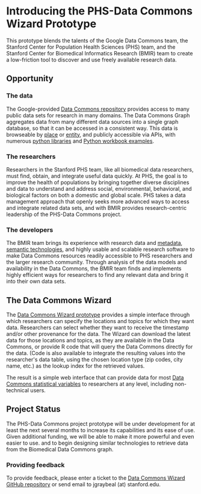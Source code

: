 # Introducing the PHS-Data Commons Wizard Prototype

This prototype blends the talents of the Google Data Commons team, the Stanford Center for Population Health Sciences (PHS) team, 
and the Stanford Center for Biomedical Informatics Research (BMIR) team to create a low-friction tool
to discover and use freely available research data.

## Opportunity

### The data

The Google-provided [Data Commons repository](https://datacommons.org/) provides access to many public data sets 
for research in many domains. The Data Commons Graph aggregates data from many different data sources
into a single graph database, so that it can be accessed in a consistent way.
This data is browseable by [place](https://datacommons.org/place/) or [entity](https://datacommons.org/browser/), 
and publicly accessible via APIs, with numerous [python libraries](http://docs.datacommons.org/api/) 
and [Python workbook examples](http://docs.datacommons.org/tutorials). 

### The researchers

Researchers in the Stanford PHS team, like all biomedical data researchers, must find, obtain, and integrate useful data quickly.
At PHS, the goal is to improve the health of populations by bringing together diverse disciplines and data 
to understand and address social, environmental, behavioral, and biological factors on both a domestic and global scale.
PHS takes a data management approach that openly seeks more advanced ways to access and integrate related data sets,
and with BMIR provides research-centric leadership of the PHS-Data Commons project.

### The developers

The BMIR team brings its experience with research data and [metadata](https://metadatacenter.org), [semantic technologies](https://bioontology.org), 
and highly usable and scalable research software to make Data Commons resources readily accessible 
to PHS researchers and the larger research community.
Through analysis of the data models and availability in the Data Commons, 
the BMIR team finds and implements highly efficient ways for researchers
to find any relevant data and bring it into their own data sets.

## The Data Commons Wizard

The [Data Commons Wizard prototype](https://dcw.metadatacenter.org) provides a simple interface
through which researchers can specify the locations and topics for which they want data.
Researchers can select whether they want to receive the timestamp and/or other provenance for the data.
The Wizard can download the latest data for those locations and topics, as they are available in the Data Commons,
or provide R code that will query the Data Commons directly for the data. 
(Code is also available to integrate the resulting values into the researcher's data table, 
using the chosen location type (zip codes, city name, etc.) as the lookup index for the retrieved values.

The result is a simple web interface that can provide data 
for most [Data Commons statistical variables](https://docs.datacommons.org/statistical_variables.html)
to researchers at any level, including non-technical users.

## Project Status

The PHS-Data Commons project prototype will be under development for at least the next several months
to increase its capabilities and its ease of use.
Given additional funding, we will be able to make it more powerful and even easier to use.
and to begin designing similar technologies to retrieve data from the Biomedical Data Commons graph.

### Providing feedback

To provide feedback, please enter a ticket to the 
[Data Commons Wizard GitHub repository](https://github.com/metadatacenter/phs-gdc/issues) or send email to 
jgraybeal (at) stanford.edu. 
